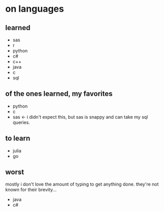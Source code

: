 # on languages

## learned
* sas
* r
* python
* c# 
* c++ 
* java
* c
* sql

## of the ones learned, my favorites
* python
* c
* sas <- i didn't expect this, but sas is snappy and can take my sql queries.

## to learn
* julia
* go

## worst
mostly i don't love the amount of typing to get anything done. they're not known for their brevity...  
* java
* c#
